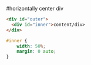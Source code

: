 #horizontally center div
````html
<div id="outer">  
  <div id="inner">content/div>
</div>
````
````css
#inner {
    width: 50%;
    margin: 0 auto; 
}
````